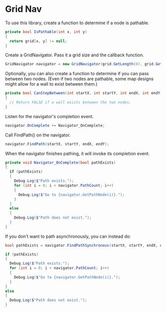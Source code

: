 # Grid Nav

To use this library, create a function to determine if a node is pathable.

```c#
private bool IsPathable(int x, int y)
{
  return grid[x, y] != null;
}
```



Create a GridNavigator. Pass it a grid size and the callback function.

```c#
GridNavigator navigator = new GridNavigator(grid.GetLength(0), grid.GetLength(1), IsPathable);
```



Optionally, you can also create a function to determine if you can pass between two nodes. (Even if two nodes are pathable, some map designs might allow for a wall to exist between them.)

```c#
private bool CanStepBetween(int startX, int startY, int endX, int endY)
{
  // Return FALSE if a wall exists between the two nodes.
}
```



Listen for the navigator's completion event.

```c#
navigator.OnComplete += Navigator_OnComplete;
```



Call FindPath() on the navigator.

```c#
navigator.FindPath(startX, startY, endX, endY);
```



When the navigator finishes pathing, it will invoke its completion event.

```c#
private void Navigator_OnComplete(bool pathExists)
{
  if (pathExists)
  {
    Debug.Log($"Path exists.");
    for (int i = 0; i < navigator.PathCount; i++)
    {
      Debug.Log($"Go to {navigator.GetPathNode(i)}.");
    }
  }
  else
  {
    Debug.Log($"Path does not exist.");
  }
}
```



If you don't want to path asynchronously, you can instead do:

```c#
bool pathExists = navigator.FindPathSynchronous(startX, startY, endX, endY);

if (pathExists)
{
  Debug.Log($"Path exists.");
  for (int i = 0; i < navigator.PathCount; i++)
  {
    Debug.Log($"Go to {navigator.GetPathNode(i)}.");
  }
}
else
{
  Debug.Log($"Path does not exist.");
}
```